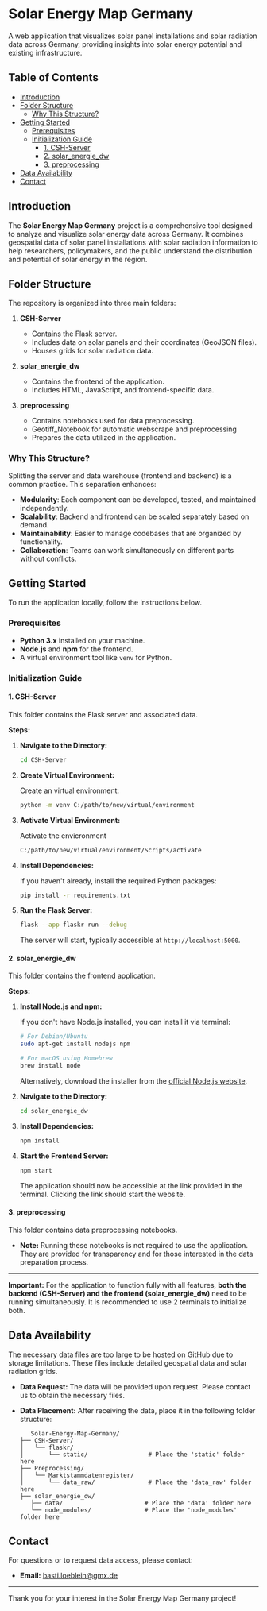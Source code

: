 # Solar Energy Map Germany

A web application that visualizes solar panel installations and solar radiation data across Germany, providing insights into solar energy potential and existing infrastructure.

## Table of Contents

- [Introduction](#introduction)
- [Folder Structure](#folder-structure)
  - [Why This Structure?](#why-this-structure)
- [Getting Started](#getting-started)
  - [Prerequisites](#prerequisites)
  - [Initialization Guide](#initialization-guide)
    - [1. CSH-Server](#1-csh-server)
    - [2. solar_energie_dw](#2-solar_energie_dw)
    - [3. preprocessing](#3-preprocessing)
- [Data Availability](#data-availability)
- [Contact](#contact)

## Introduction

The **Solar Energy Map Germany** project is a comprehensive tool designed to analyze and visualize solar energy data across Germany. It combines geospatial data of solar panel installations with solar radiation information to help researchers, policymakers, and the public understand the distribution and potential of solar energy in the region.

## Folder Structure

The repository is organized into three main folders:

1. **CSH-Server**
   - Contains the Flask server.
   - Includes data on solar panels and their coordinates (GeoJSON files).
   - Houses grids for solar radiation data.

2. **solar_energie_dw**
   - Contains the frontend of the application.
   - Includes HTML, JavaScript, and frontend-specific data.

3. **preprocessing**
   - Contains notebooks used for data preprocessing.
   - Geotiff_Notebook for automatic webscrape and preprocessing
   - Prepares the data utilized in the application.

### Why This Structure?

Splitting the server and data warehouse (frontend and backend) is a common practice. This separation enhances:

- **Modularity**: Each component can be developed, tested, and maintained independently.
- **Scalability**: Backend and frontend can be scaled separately based on demand.
- **Maintainability**: Easier to manage codebases that are organized by functionality.
- **Collaboration**: Teams can work simultaneously on different parts without conflicts.

## Getting Started

To run the application locally, follow the instructions below.

### Prerequisites

- **Python 3.x** installed on your machine.
- **Node.js** and **npm** for the frontend.
- A virtual environment tool like `venv` for Python.

### Initialization Guide

#### 1. CSH-Server

This folder contains the Flask server and associated data.

**Steps:**

1. **Navigate to the Directory:**

   ```bash
   cd CSH-Server
   ```

2. **Create Virtual Environment:**

   Create an virtual environment:

   ```bash
   python -m venv C:/path/to/new/virtual/environment
   ```

3. **Activate Virtual Environment:**

    Activate the envicronment
    
    ```bash
    C:/path/to/new/virtual/environment/Scripts/activate
    ```


4. **Install Dependencies:**

   If you haven't already, install the required Python packages:

   ```bash
   pip install -r requirements.txt
   ```

5. **Run the Flask Server:**

   ```bash
   flask --app flaskr run --debug
   ```

   The server will start, typically accessible at `http://localhost:5000`.

#### 2. solar_energie_dw

This folder contains the frontend application.

**Steps:**

1. **Install Node.js and npm:**

   If you don't have Node.js installed, you can install it via terminal:

   ```bash
   # For Debian/Ubuntu
   sudo apt-get install nodejs npm

   # For macOS using Homebrew
   brew install node
   ```

   Alternatively, download the installer from the [official Node.js website](https://nodejs.org/).

2. **Navigate to the Directory:**

   ```bash
   cd solar_energie_dw
   ```

3. **Install Dependencies:**

   ```bash
   npm install
   ```

4. **Start the Frontend Server:**

   ```bash
   npm start
   ```

   The application should now be accessible at the link provided in the terminal. Clicking the link should start the website.

#### 3. preprocessing

This folder contains data preprocessing notebooks.

- **Note:** Running these notebooks is not required to use the application. They are provided for transparency and for those interested in the data preparation process.

---

**Important:** For the application to function fully with all features, **both the backend (CSH-Server) and the frontend (solar_energie_dw)** need to be running simultaneously. It is recommended to use 2 terminals to initialize both.

## Data Availability

The necessary data files are too large to be hosted on GitHub due to storage limitations. These files include detailed geospatial data and solar radiation grids.

- **Data Request:** The data will be provided upon request. Please contact us to obtain the necessary files.
- **Data Placement:** After receiving the data, place it in the following folder structure:

         Solar-Energy-Map-Germany/
      ├── CSH-Server/
      │   └── flaskr/
      │       └── static/                 # Place the 'static' folder here
      ├── Preprocessing/
      │   └── Marktstammdatenregister/
      │       └── data_raw/               # Place the 'data_raw' folder here
      ├── solar_energie_dw/
         ├── data/                       # Place the 'data' folder here
         └── node_modules/               # Place the 'node_modules' folder here


## Contact

For questions or to request data access, please contact:

- **Email:** basti.loeblein@gmx.de

---

Thank you for your interest in the Solar Energy Map Germany project!

